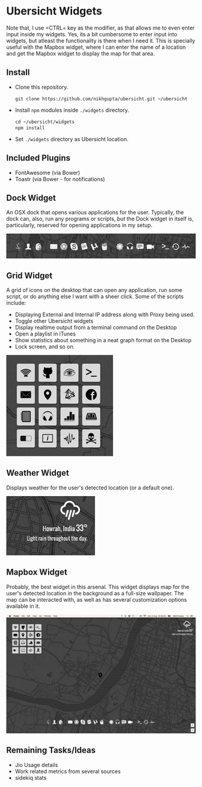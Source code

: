 # Ubersicht Widgets

Note that, I use =CTRL= key as the modifier, as that allows me to even enter
input inside my widgets. Yes, its a bit cumbersome to enter input into widgets,
but atleast the functionality is there when I need it. This is specially useful
with the Mapbox widget, where I can enter the name of a location and get the
Mapbox widget to display the map for that area.

## Install

  - Clone this repository.


        git clone https://github.com/nikhgupta/ubersicht.git ~/ubersicht


  - Install `npm` modules inside `./widgets` directory.


        cd ~/ubersicht/widgets
        npm install


  - Set `./widgets` directory as Ubersicht location.

## Included Plugins

  - FontAwesome (via Bower)
  - Toastr (via Bower - for notifications)

## Dock Widget

An OSX dock that opens various applications for the user. Typically, the dock
can, also, run any programs or scripts, but the Dock widget in itself is,
particularly, reserved for opening applications in my setup.

![Screenshot - Dock](./screenshots/dock.png)

## Grid Widget

A grid of icons on the desktop that can open any application, run some script,
or do anything else I want with a sheer click. Some of the scripts include:

- Displaying External and Internal IP address along with Proxy being used.
- Toggle other Ubersicht widgets
- Display realtime output from a terminal command on the Desktop
- Open a playlist in iTunes
- Show statistics about something in a neat graph format on the Desktop
- Lock screen, and so on.

![Screenshot - Grid](./screenshots/grid.png)

## Weather Widget

Displays weather for the user's detected location (or a default one).

![Screenshot - Weather](./screenshots/weather.png)

## Mapbox Widget

Probably, the best widget in this arsenal. This widget displays map for the
user's detected location in the background as a full-size wallpaper.
The map can be interacted with, as well as has several customization options
available in it.

![Screenshot - Mapbox](./screenshots/mapbox.png)

## Remaining Tasks/Ideas

- Jio Usage details
- Work related metrics from several sources
- sidekiq stats
